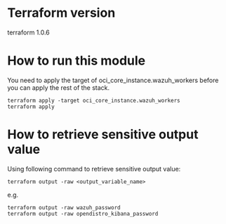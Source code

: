 # Terraform version
terraform 1.0.6

# How to run this module
You need to apply the target of oci_core_instance.wazuh_workers before you can apply the rest of the stack.

```
terraform apply -target oci_core_instance.wazuh_workers
terraform apply
```

# How to retrieve sensitive output value
Using following command to retrieve sensitive output value:
```
terraform output -raw <output_variable_name>
```
e.g.
```
terraform output -raw wazuh_password
terraform output -raw opendistro_kibana_password 
```


